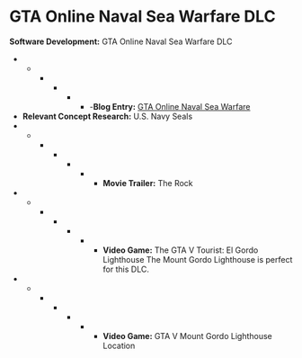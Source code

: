 # GTA Online Naval Sea Warfare DLC

    
__Software Development:__ GTA Online Naval Sea Warfare DLC
- - - - - - -__Blog Entry:__ [GTA Online Naval Sea Warfare](https://edorejel.blogspot.com/2023/11/software-development-concept-gta-online_24.html)
- __Relevant Concept Research:__ U.S. Navy Seals
- - - - - - - __Movie Trailer:__ The Rock
- - - - - - - __Video Game:__ The GTA V Tourist: El Gordo Lighthouse The Mount Gordo Lighthouse is perfect for this DLC.
- - - - - - - __Video Game:__ GTA V Mount Gordo Lighthouse Location


